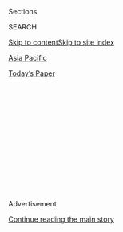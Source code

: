 <div id="app">

<div>

<div>

<div>

<div class="NYTAppHideMasthead css-1q2w90k e1suatyy0">

<div class="section css-ui9rw0 e1suatyy2">

<div class="css-eph4ug er09x8g0">

<div class="css-6n7j50">

</div>

<span class="css-1dv1kvn">Sections</span>

<div class="css-10488qs">

<span class="css-1dv1kvn">SEARCH</span>

</div>

[Skip to content](#site-content)[Skip to site index](#site-index)

</div>

<div id="masthead-section-label" class="css-1wr3we4 eaxe0e00">

[Asia
Pacific](https://www.nytimes3xbfgragh.onion/section/world/asia)

</div>

<div class="css-10698na e1huz5gh0">

</div>

</div>

<div id="masthead-bar-one" class="section hasLinks css-15hmgas e1csuq9d3">

<div class="css-uqyvli e1csuq9d0">

</div>

<div class="css-1uqjmks e1csuq9d1">

</div>

<div class="css-9e9ivx">

[](https://myaccount.nytimes3xbfgragh.onion/auth/login?response_type=cookie&client_id=vi)

</div>

<div class="css-1bvtpon e1csuq9d2">

[Today’s
Paper](https://www.nytimes3xbfgragh.onion/section/todayspaper)

</div>

</div>

</div>

</div>

<div data-aria-hidden="false">

<div id="site-content" data-role="main">

<div>

<div class="css-1aor85t" style="opacity:0.000000001;z-index:-1;visibility:hidden">

<div class="css-1hqnpie">

<div class="css-epjblv">

<span class="css-17xtcya">[Asia
Pacific](/section/world/asia)</span><span class="css-x15j1o">|</span><span class="css-fwqvlz">Ruling
Threatens Hong Kong’s Independence From
China</span>

</div>

<div class="css-k008qs">

<div class="css-1iwv8en">

<span class="css-18z7m18"></span>

<div>

</div>

</div>

<span class="css-1n6z4y">https://nyti.ms/2ufDHOc</span>

<div class="css-1705lsu">

<div class="css-4xjgmj">

<div class="css-4skfbu" data-role="toolbar" data-aria-label="Social Media Share buttons, Save button, and Comments Panel with current comment count" data-testid="share-tools">

  - 
  - 
  - 
  - 
    
    <div class="css-6n7j50">
    
    </div>

  - 

</div>

</div>

</div>

</div>

</div>

</div>

<div id="NYT_TOP_BANNER_REGION" class="css-13pd83m">

</div>

<div id="top-wrapper" class="css-1sy8kpn">

<div id="top-slug" class="css-l9onyx">

Advertisement

</div>

[Continue reading the main
story](#after-top)

<div class="ad top-wrapper" style="text-align:center;height:100%;display:block;min-height:250px">

<div id="top" class="place-ad" data-position="top" data-size-key="top">

</div>

</div>

<div id="after-top">

</div>

</div>

<div id="sponsor-wrapper" class="css-1hyfx7x">

<div id="sponsor-slug" class="css-19vbshk">

Supported by

</div>

[Continue reading the main
story](#after-sponsor)

<div id="sponsor" class="ad sponsor-wrapper" style="text-align:center;height:100%;display:block">

</div>

<div id="after-sponsor">

</div>

</div>

<div class="css-1vkm6nb ehdk2mb0">

# Ruling Threatens Hong Kong’s Independence From China

</div>

<div class="css-79elbk" data-testid="photoviewer-wrapper">

<div class="css-z3e15g" data-testid="photoviewer-wrapper-hidden">

</div>

<div class="css-1a48zt4 ehw59r15" data-testid="photoviewer-children">

![<span class="css-16f3y1r e13ogyst0" data-aria-hidden="true">Nathan
Law, center, at a rally last year after winning a seat on the
Legislative Council in Hong Kong. He is one of the four lawmakers
removed from office on
Friday.</span><span class="css-cnj6d5 e1z0qqy90" itemprop="copyrightHolder"><span class="css-1ly73wi e1tej78p0">Credit...</span><span><span>Isaac
Lawrence/Agence France-Presse — Getty
Images</span></span></span>](https://static01.graylady3jvrrxbe.onion/images/2017/07/15/world/15hongkong-1/15hongkong-1-articleLarge.jpg?quality=75&auto=webp&disable=upscale)

</div>

</div>

<div class="css-xt80pu e12qa4dv0">

<div class="css-18e8msd">

<div class="css-vp77d3 epjyd6m0">

<div class="css-1baulvz">

By <span class="css-1baulvz last-byline" itemprop="name">Alan
Wong</span>

</div>

</div>

  - July 14,
    2017

  - 
    
    <div class="css-4xjgmj">
    
    <div class="css-d8bdto" data-role="toolbar" data-aria-label="Social Media Share buttons, Save button, and Comments Panel with current comment count" data-testid="share-tools">
    
      - 
      - 
      - 
      - 
        
        <div class="css-6n7j50">
        
        </div>
    
      - 
    
    </div>
    
    </div>

</div>

<div class="css-tk9fsr">

[阅读简体中文版](https://cn.nytimes3xbfgragh.onion/china/20170717/hong-kong-court-pro-democracy-lawmakers/ "Read in Simplified Chinese")

</div>

</div>

<div class="section meteredContent css-1r7ky0e" name="articleBody" itemprop="articleBody">

<div class="css-1fanzo5 StoryBodyCompanionColumn">

<div class="css-53u6y8">

HONG KONG — Nearly three years after sweeping pro-democracy protests
filled the streets of Hong Kong, a local court delivered the struggling
movement a severe blow on Friday, [removing four
legislators](http://www.nytimes3xbfgragh.onion/2016/12/02/world/asia/hong-kong-lawmakers-democracy.html)
from office and assuring China greater influence over the city’s
government.

The pro-democracy lawmakers were dismissed from the [Hong Kong
Legislative Council](http://www.legco.gov.hk/index.html) because they
had used unacceptable words or even dubious tones in taking oaths of
office that require declarations of loyalty to China. The ruling means
that democracy advocates in the semiautonomous city’s legislature will
no longer have enough votes to block legislation from their pro-Beijing
counterparts.

“Voters entrusted us with the task of monitoring the government,” said
Leung Kwok-hung, one of those unseated. “We’ve lost that power.”

Hong Kong has been rattled by episodes that have raised fears that China
is reaching deeper into the city to enforce its will. A bookseller who
sold lurid titles about China’s leaders was [abducted and taken to
mainland
China](https://www.nytimes3xbfgragh.onion/2016/11/05/world/asia/hong-kong-china-booksellers-pen.html).
[Xiao
Jianhua](https://www.nytimes3xbfgragh.onion/2017/02/10/world/asia/xiao-jianhua-hong-kong-disappearance.html),
a prominent billionaire who grew up in China, was snatched from a
high-end hotel and brought to the mainland.

</div>

</div>

<div class="css-1fanzo5 StoryBodyCompanionColumn">

<div class="css-53u6y8">

And when [President Xi Jinping of China visited Hong
Kong](https://www.nytimes3xbfgragh.onion/2017/07/01/world/asia/hong-kong-china-xi-jinping.html)
two weeks ago for the 20th anniversary of its return to Chinese
sovereignty, he mixed reassurances about the city’s special status with
an unmistakable warning not to test Beijing’s will.

Since 1997, China’s economy has become less dependent on Hong Kong,
while the territory’s prosperity has become more entangled with the
mainland. As the political and economic power imbalance grows, and Hong
Kong is drawn tighter into China’s orbit, Beijing’s leaders are less
willing to offer Hong Kong the same degree of deference they once showed
it.

But through it all, people in Hong Kong have been comforted by the fact
that the city has its own legal system — based on British common law,
unlike China’s — that is proudly independent. That legal system remains
robust, and it is one reason investment flows to Hong Kong. But Friday’s
ruling will deepen worries that Chinese influence is weakening judicial
protections.

Since pro-democracy protesters occupied major streets in Hong Kong for
months in 2014 — a movement that came to be known as the Umbrella
Revolution — Mr. Xi’s government has sought to strengthen its grip on
the city. But the democratic lawmakers held enough seats in the
legislature to frustrate the city’s pro-Beijing administration with
filibustering and veto power over bills introduced by pro-Beijing
lawmakers.

The court ruling was “a disturbing and ominous development,” said Willy
Lam, a political analyst and adjunct professor at the Chinese University
of Hong Kong. Like many critics of the decision, he suggested that the
judge had bent over backward to create a decision pleasing to Beijing.

</div>

</div>

<div class="css-1fanzo5 StoryBodyCompanionColumn">

<div class="css-53u6y8">

“It’s a direct interference in Hong Kong’s internal affairs, a breach of
both its judicial independence and separation of powers,” Mr. Lam said.

The ruling could galvanize opposition groups in Hong Kong. On Friday
night, hundreds of protesters gathered outside the Legislative Council,
a concrete and glass edifice near Victoria Harbor, to denounce the
decision.

But for now, Hong Kong’s pro-democracy parties have been forced into
retreat after a buoyant showing in local elections last year, and some
of the lawmakers who were removed may privately rue turning their
oath-taking into protests.

Hong Kong returned to Chinese sovereignty from British rule in 1997.
Under terms agreed upon by London and Beijing, Hong Kong retained its
own legal system, as well as the Legislative Council.

When their protest movement in 2014 failed to bring about freer local
elections, Hong Kong’s democracy campaigners set their sights on
maintaining enough members in the council to thwart policies they saw as
weakening the city’s separate status.

The voters did not disappoint. In September, people turned up at polling
stations in record numbers, electing many of the protesters who led
rallies and spent nights in tents.

It was a triumphant moment for the activists, and the message was clear:
Hong Kong people reject Chinese encroachment on their city’s freedoms.
The next month, in the grand chamber of the Legislative Council, the
newly elected legislators took the oath of office.

</div>

</div>

<div class="css-1fanzo5 StoryBodyCompanionColumn">

<div class="css-53u6y8">

That’s when the troubles began.

First, the authorities came for the separatists. In November, the
[Chinese government took the extraordinary
step](https://www.nytimes3xbfgragh.onion/2016/11/08/world/asia/china-hong-kong-sixtus-leung-yau-wai-ching.html)
of blocking [Sixtus
Leung](http://www.nytimes3xbfgragh.onion/2016/09/02/world/asia/hong-kong-elections-legco.html),
known as Baggio, and [Yau
Wai-ching](https://www.nytimes3xbfgragh.onion/2016/11/05/world/asia/hong-kong-yau-wai-ching.html),
advocates for an independent Hong Kong, from assuming office as
legislators, ostensibly because they inserted anti-China snubs into
their oaths of office.

It did so by issuing a legal interpretation of the Basic Law, the
charter ensuring that Hong Kong is governed according to a “one country,
two systems” principle and that the judiciary remains independent for at
least half a century from when the city returned to Chinese rule. The
interpretation orders that legislators who deliver an oath in an
“insincere or undignified manner” must be barred from office and not
be given a chance to do it again.

The purge continued on Friday. The court removed the four additional
legislators based on the interpretation and precedent set in the removal
of Mr. Leung and Ms. Yau, arguing that they, too, had failed to take the
oath properly.

The removed legislators include Nathan Law, a leader of the 2014
protests who later founded the party Demosisto with fellow protester
Joshua Wong.

“It’s flagrant political suppression by the government,” Mr. Law said.
“I had read the oath completely, and the Legislative Council approved
it. It only became an issue after Beijing’s interpretation.”

Mr. Law, 24, had begun his oath saying he would “never serve a regime
that murders its own people” and read the Cantonese word for “China”
with an upward inflection, as if asking a question. He was the youngest
person ever to win a legislative seat.

“By adopting a rising intonation, Mr. Law was objectively expressing a
doubt on or disrespect of the status of the People’s Republic of China
as Hong Kong’s legitimate sovereign country,” the judgment said.

</div>

</div>

<div class="css-1fanzo5 StoryBodyCompanionColumn">

<div class="css-53u6y8">

The three other legislators who were unseated, Leung Kwok-hung, Lau
Siu-lai and Edward Yiu, had delivered their oaths with various displays
of defiance, including by reading extremely slowly, inserting words
calling for democracy and displaying props. Likewise, their oaths were
declared invalid by the court, and they have been asked to pack up in
two weeks.

The four disqualified legislators may not be the last to be removed,
since at least four other pro-democracy legislators used props or made
defiant speeches before or after delivering the oath of office.

“They played with fire and got burned,” said Priscilla Leung, vice
chairwoman of the pro-Beijing party Business and Professionals Alliance
for Hong Kong.

Ms. Leung told reporters she might introduce a bill to amend legislative
rules to prevent filibustering by opposition legislators, though she
declined to offer a timeline. “We’ve been discussing that since I
entered the Legislative Council in 2008, but we hadn’t had enough
votes.”

</div>

</div>

</div>

<div>

</div>

<div>

</div>

<div>

</div>

<div>

<div id="bottom-wrapper" class="css-1ede5it">

<div id="bottom-slug" class="css-l9onyx">

Advertisement

</div>

[Continue reading the main
story](#after-bottom)

<div id="bottom" class="ad bottom-wrapper" style="text-align:center;height:100%;display:block;min-height:90px">

</div>

<div id="after-bottom">

</div>

</div>

</div>

</div>

</div>

## Site Index

<div>

</div>

## Site Information Navigation

  - [© <span>2020</span> <span>The New York Times
    Company</span>](https://help.nytimes3xbfgragh.onion/hc/en-us/articles/115014792127-Copyright-notice)

<!-- end list -->

  - [NYTCo](https://www.nytco.com/)
  - [Contact
    Us](https://help.nytimes3xbfgragh.onion/hc/en-us/articles/115015385887-Contact-Us)
  - [Work with us](https://www.nytco.com/careers/)
  - [Advertise](https://nytmediakit.com/)
  - [T Brand Studio](http://www.tbrandstudio.com/)
  - [Your Ad
    Choices](https://www.nytimes3xbfgragh.onion/privacy/cookie-policy#how-do-i-manage-trackers)
  - [Privacy](https://www.nytimes3xbfgragh.onion/privacy)
  - [Terms of
    Service](https://help.nytimes3xbfgragh.onion/hc/en-us/articles/115014893428-Terms-of-service)
  - [Terms of
    Sale](https://help.nytimes3xbfgragh.onion/hc/en-us/articles/115014893968-Terms-of-sale)
  - [Site
    Map](https://spiderbites.nytimes3xbfgragh.onion)
  - [Help](https://help.nytimes3xbfgragh.onion/hc/en-us)
  - [Subscriptions](https://www.nytimes3xbfgragh.onion/subscription?campaignId=37WXW)

</div>

</div>

</div>

</div>

